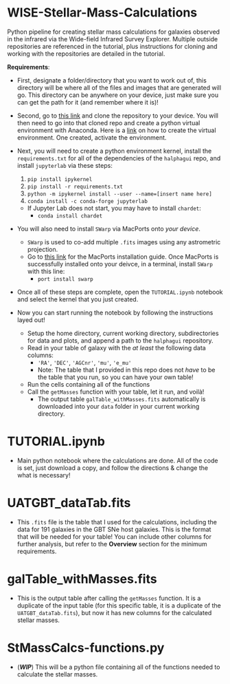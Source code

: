 # WISE-Stellar-Mass-Calculations
Python pipeline for creating stellar mass calculations for galaxies observed in the infrared via the Wide-field Infrared Survey Explorer. Multiple outside repositories are referenced in the tutorial, plus instructions for cloning and working with the repositories are detailed in the tutorial.

**Requirements**:
- First, designate a folder/directory that you want to work out of, this directory will be where all of the files and images that are generated will go. This directory can be anywhere on your device, just make sure you can get the path for it (and remember where it is)!
- Second, go to [this link](https://github.com/rfinn/halphagui) and clone the repository to your device. You will then need to go into that cloned repo and create a python virtual environment with Anaconda. Here is a [link](https://conda.io/projects/conda/en/latest/user-guide/tasks/manage-environments.html#activating-an-environment) on how to create the virtual environment. One created, activate the environment.
- Next, you will need to create a python environment kernel, install the `requirements.txt` for all of the dependencies of the `halphagui` repo, and install `jupyterlab` via these steps:
  1. `pip install ipykernel`
  2. `pip install -r requirements.txt`
  3. `python -m ipykernel install --user --name=[insert name here]`
  4. `conda install -c conda-forge jupyterlab`
    - If Jupyter Lab does not start, you may have to install `chardet`:
      - `conda install chardet`
- You will also need to install `SWarp` via MacPorts onto *your device*.
  - `SWarp` is used to co-add multiple `.fits` images using any astrometric projection.
  - Go to [this link](https://www.macports.org/install.php) for the MacPorts installation guide. Once MacPorts is successfully installed onto your deivce, in a terminal, install `SWarp` with this line:
    - `port install swarp`
- Once all of these steps are complete, open the `TUTORIAL.ipynb` notebook and select the kernel that you just created.

- Now you can start running the notebook by following the instructions layed out! 
  - Setup the home directory, current working directory, subdirectories for data and plots, and append a path to the `halphagui` repository.
  - Read in your table of galaxy with the *at least* the following data columns:
    - `'RA'`, `'DEC'`, `'AGCnr'`, `'mu'`, `'e_mu'`
    - Note: The table that I provided in this repo does not *have* to be the table that you run, so you can have your own table!
  - Run the cells containing all of the functions
  - Call the `getMasses` function with your table, let it run, and voilà!
    - The output table `galTable_withMasses.fits` automatically is downloaded into your `data` folder in your current working directory.

# TUTORIAL.ipynb
- Main python notebook where the calculations are done. All of the code is set, just download a copy, and follow the directions & change the what is necessary!

# UATGBT_dataTab.fits
- This `.fits` file is the table that I used for the calculations, including the data for 191 galaxies in the GBT SNe host galaxies. This is the format that will be needed for your table! You can include other columns for further analysis, but refer to the **Overview** section for the minimum requirements.

# galTable_withMasses.fits
- This is the output table after calling the `getMasses` function. It is a duplicate of the input table (for this specific table, it is a duplicate of the `UATGBT_dataTab.fits`), but now it has new columns for the calculated stellar masses.

# StMassCalcs-functions.py
- (***WIP***) This will be a python file containing all of the functions needed to calculate the stellar masses.
